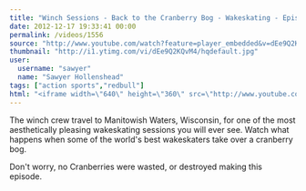 ```yaml
---
title: "Winch Sessions - Back to the Cranberry Bog - Wakeskating - Episode 9"
date: 2012-12-17 19:33:41 00:00
permalink: /videos/1556
source: "http://www.youtube.com/watch?feature=player_embedded&v=dEe9Q2KQvM4#!"
thumbnail: "http://i1.ytimg.com/vi/dEe9Q2KQvM4/hqdefault.jpg"
user:
  username: "sawyer"
  name: "Sawyer Hollenshead"
tags: ["action sports","redbull"]
html: "<iframe width=\"640\" height=\"360\" src=\"http://www.youtube.com/embed/dEe9Q2KQvM4?wmode=transparent&fs=1&feature=oembed\" frameborder=\"0\" allowfullscreen></iframe>"
---
```


The winch crew travel to Manitowish Waters, Wisconsin, for one of the most aesthetically pleasing wakeskating sessions you will ever see. Watch what happens when some of the world's best wakeskaters take over a cranberry bog.

Don't worry, no Cranberries were wasted, or destroyed making this episode.
